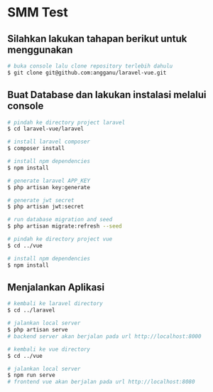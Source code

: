 # SMM Test

## Silahkan lakukan tahapan berikut untuk menggunakan

``` bash
# buka console lalu clone repository terlebih dahulu
$ git clone git@github.com:angganu/laravel-vue.git
```
## Buat Database dan lakukan instalasi melalui console

``` bash
# pindah ke directory project laravel
$ cd laravel-vue/laravel

# install laravel composer
$ composer install

# install npm dependencies
$ npm install

# generate laravel APP_KEY
$ php artisan key:generate

# generate jwt secret
$ php artisan jwt:secret

# run database migration and seed
$ php artisan migrate:refresh --seed

# pindah ke directory project vue
$ cd ../vue

# install npm dependencies
$ npm install
```
## Menjalankan Aplikasi

``` bash
# kembali ke laravel directory
$ cd ../laravel

# jalankan local server
$ php artisan serve
# backend server akan berjalan pada url http://localhost:8000

# kembali ke vue directory
$ cd ../vue

# jalankan local server
$ npm run serve
# frontend vue akan berjalan pada url http://localhost:8080
```